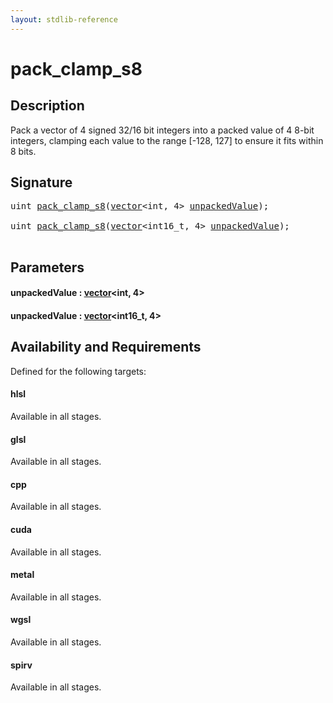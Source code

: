 ```yaml
---
layout: stdlib-reference
---
```


# pack\_clamp\_s8

## Description

Pack a vector of 4 signed 32/16 bit integers into a packed value of 4 8-bit integers,
clamping each value to the range [-128, 127] to ensure it fits within 8 bits.




## Signature 

<pre>
<span class="code_keyword">uint</span> <a href=".html">pack_clamp_s8</a>(<a href="../../types/vector/index.html" class="code_type">vector</a>&lt;<span class="code_keyword">int</span>, 4&gt; <a href=".html#decl-unpackedValue" class="code_param">unpackedValue</a>);

<span class="code_keyword">uint</span> <a href=".html">pack_clamp_s8</a>(<a href="../../types/vector/index.html" class="code_type">vector</a>&lt;int16_t, 4&gt; <a href=".html#decl-unpackedValue" class="code_param">unpackedValue</a>);

</pre>

## Parameters

####  <a id="decl-unpackedValue"></a>unpackedValue  : [vector](../../types/vector/index.html)\<int, 4\>
####  <a id="decl-unpackedValue"></a>unpackedValue  : [vector](../../types/vector/index.html)\<int16\_t, 4\>

## Availability and Requirements

Defined for the following targets:

#### hlsl
Available in all stages.

#### glsl
Available in all stages.

#### cpp
Available in all stages.

#### cuda
Available in all stages.

#### metal
Available in all stages.

#### wgsl
Available in all stages.

#### spirv
Available in all stages.



